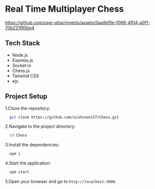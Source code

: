 # Real Time Multiplayer Chess


https://github.com/user-attachments/assets/0aa9d1fe-f068-4f04-a0f1-70b221f85be4

## Tech Stack

- Node.js
- Express.js
- Socket.io
- Chess.js
- Tailwind CSS
- ejs

## Project Setup

1.Clone the repository:

```bash
  git clone https://github.com/vishvsoni27/Chess.git
```
2.Navigate to the project directory:

```bash
  cd Chess
```
3.Install the dependencies:

```bash
  npm i
```
4.Start the application:

```bash
  npm start
```
5.Open your browser and go to `http://localhost:3000`.


